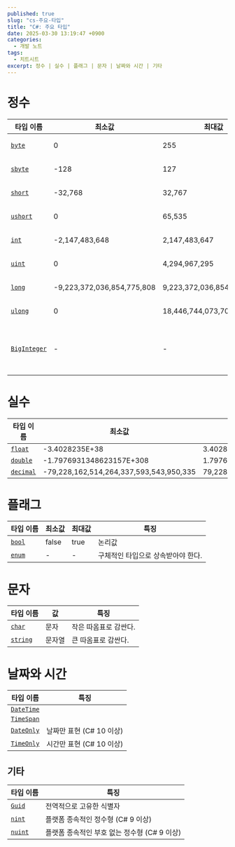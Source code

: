 ```yaml
---
published: true
slug: "cs-주요-타입"
title: "C#: 주요 타입"
date: 2025-03-30 13:19:47 +0900
categories:
  - 개발 노트
tags:
  - 치트시트
excerpt: 정수 | 실수 | 플래그 | 문자 | 날짜와 시간 | 기타
---
```

# 정수

| 타입 이름 | 최소값 | 최대값 | 특징 |
|---|---|---|---|
| [`byte`][ref-byte] | 0 | 255 | 부호 없는 8비트 정수 |
| [`sbyte`][ref-sbyte] | -128 | 127 | 부호 있는 8비트 정수 |
| [`short`][ref-short] | -32,768 | 32,767 | 부호 있는 16비트 정수 |
| [`ushort`][ref-ushort] | 0 | 65,535 | 부호 없는 16비트 정수 |
| [`int`][ref-int] | -2,147,483,648 | 2,147,483,647 | 부호 있는 32비트 정수 |
| [`uint`][ref-uint] | 0 | 4,294,967,295 | 부호 없는 32비트 정수 |
| [`long`][ref-long] | -9,223,372,036,854,775,808 | 9,223,372,036,854,775,807 | 부호 있는 64비트 정수 |
| [`ulong`][ref-ulong] | 0 | 18,446,744,073,709,551,615 | 부호 없는 64비트 정수 |
| [`BigInteger`][ref-biginteger] | - | - | 최소·최대값이 없는 큰 정수<br />`System.Numerics` 이름공간에 정의됨. |

[ref-byte]: https://learn.microsoft.com/en-us/dotnet/api/system.byte
[ref-sbyte]: https://learn.microsoft.com/en-us/dotnet/api/system.sbyte
[ref-short]: https://learn.microsoft.com/en-us/dotnet/api/system.int16
[ref-ushort]: https://learn.microsoft.com/en-us/dotnet/api/system.uint16
[ref-int]: https://learn.microsoft.com/en-us/dotnet/api/system.int32
[ref-uint]: https://learn.microsoft.com/en-us/dotnet/api/system.uint32
[ref-long]: https://learn.microsoft.com/en-us/dotnet/api/system.int64
[ref-ulong]: https://learn.microsoft.com/en-us/dotnet/api/system.uint64
[ref-biginteger]: https://learn.microsoft.com/en-us/dotnet/api/system.numerics.biginteger

# 실수

| 타입 이름 | 최소값 | 최대값 | 특징 |
|---|---|---|---|
| [`float`][ref-float] | -3.4028235E+38 | 3.4028235E+38 | |
| [`double`][ref-double] | -1.7976931348623157E+308 | 1.7976931348623157E+308 | |
| [`decimal`][ref-decimal] | -79,228,162,514,264,337,593,543,950,335 | 79,228,162,514,264,337,593,543,950,335 | |

[ref-float]: https://learn.microsoft.com/en-us/dotnet/api/system.single
[ref-double]: https://learn.microsoft.com/en-us/dotnet/api/system.double
[ref-decimal]: https://learn.microsoft.com/en-us/dotnet/api/system.decimal

# 플래그

| 타입 이름 | 최소값 | 최대값 | 특징 |
|---|---|---|---|
| [`bool`][ref-bool] | false | true | 논리값 |
| [`enum`][ref-enum] | - | - | 구체적인 타입으로 상속받아야 한다. |

[ref-bool]: https://learn.microsoft.com/en-us/dotnet/api/system.boolean
[ref-enum]: https://learn.microsoft.com/en-us/dotnet/csharp/language-reference/builtin-types/enum

# 문자

| 타입 이름 | 값 | 특징 |
|---|---|---|
| [`char`][ref-char] | 문자 | 작은 따옴표로 감싼다. |
| [`string`][ref-string] | 문자열 | 큰 따옴표로 감싼다. |

[ref-char]: https://learn.microsoft.com/en-us/dotnet/api/system.char
[ref-string]: https://learn.microsoft.com/en-us/dotnet/api/system.string

# 날짜와 시간

| 타입 이름 | 특징 |
|---|---|
| [`DateTime`][ref-DateTime] |  |
| [`TimeSpan`][ref-TimeSpan] |  |
| [`DateOnly`][ref-dateonly] | 날짜만 표현 (C# 10 이상) |
| [`TimeOnly`][ref-timeonly] | 시간만 표현 (C# 10 이상) |

[ref-datetime]: https://learn.microsoft.com/en-us/dotnet/api/system.datetime
[ref-timespan]: https://learn.microsoft.com/en-us/dotnet/api/system.timespan
[ref-dateonly]: https://learn.microsoft.com/en-us/dotnet/api/system.dateonly
[ref-timeonly]: https://learn.microsoft.com/en-us/dotnet/api/system.timeonly

## 기타

| 타입 이름 | 특징 |
|---|---|
| [`Guid`][ref-guid] | 전역적으로 고유한 식별자 |
| [`nint`][ref-nint] | 플랫폼 종속적인 정수형 (C# 9 이상) |
| [`nuint`][ref-nuint] | 플랫폼 종속적인 부호 없는 정수형 (C# 9 이상) |

[ref-guid]: https://learn.microsoft.com/en-us/dotnet/api/system.guid
[ref-nint]: https://learn.microsoft.com/en-us/dotnet/api/system.nint
[ref-nuint]: https://learn.microsoft.com/en-us/dotnet/api/system.nuint

